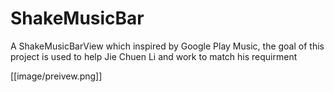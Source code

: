 ShakeMusicBar
=============

A ShakeMusicBarView which inspired by Google Play Music, the goal of this project is used to help Jie Chuen Li and work to match his requirment


[[image/preivew.png]]
